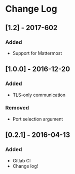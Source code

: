 # Change Log

## [1.2] - 2017-602
### Added
- Support for Mattermost

## [1.0.0] - 2016-12-20
### Added
- TLS-only communication
### Removed
- Port selection argument

## [0.2.1] - 2016-04-13
### Added
- Gitlab CI
- Change log!
